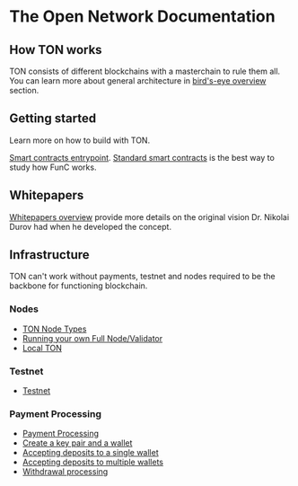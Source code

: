 # The Open Network Documentation


## How TON works

TON consists of different blockchains with a masterchain to rule them all. You can learn more about general architecture in [bird's-eye overview](/smart-contracts/tvm_overview.md) section.

## Getting started

Learn more on how to build with TON.

[Smart contracts entrypoint](/smart-contract).
[Standard smart contracts](https://github.com/newton-blockchain/ton/tree/master/crypto/smartcont) is the best way to study how FunC works.

## Whitepapers

[Whitepapers overview](/docs) provide more details on the original vision Dr. Nikolai Durov had when he developed the concept.

## Infrastructure

TON can't work without payments, testnet and nodes required to be the backbone for functioning blockchain.

### Nodes
  * [TON Node Types](/nodes/node-types.md)
  * [Running your own Full Node/Validator](/nodes/run-node.md)
  * [Local TON](/nodes/local-ton.md)
  
### Testnet
  * [Testnet](/testnet/)

### Payment Processing
  * [Payment Processing](/howto/payment-processing.md)
  * [Create a key pair and a wallet](/payment-processing/common.md)
  * [Accepting deposits to a single wallet](/payment-processing/deposits-single-wallet.md)
  * [Accepting deposits to multiple wallets](/payment-processing/deposits-multi-wallet.md)
  * [Withdrawal processing](/payment-processing/withdrawals.md)
